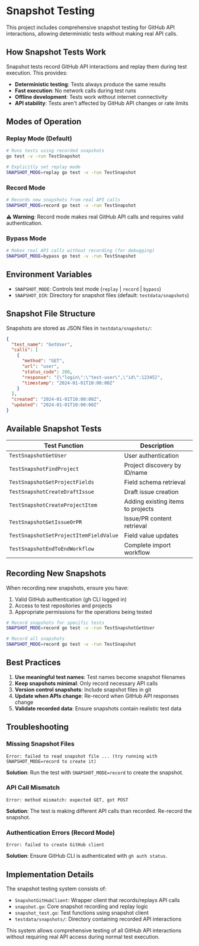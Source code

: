 # Snapshot Testing

This project includes comprehensive snapshot testing for GitHub API interactions, allowing deterministic tests without making real API calls.

## How Snapshot Tests Work

Snapshot tests record GitHub API interactions and replay them during test execution. This provides:

- **Deterministic testing**: Tests always produce the same results
- **Fast execution**: No network calls during test runs
- **Offline development**: Tests work without internet connectivity
- **API stability**: Tests aren't affected by GitHub API changes or rate limits

## Modes of Operation

### Replay Mode (Default)
```bash
# Runs tests using recorded snapshots
go test -v -run TestSnapshot

# Explicitly set replay mode
SNAPSHOT_MODE=replay go test -v -run TestSnapshot
```

### Record Mode
```bash
# Records new snapshots from real API calls
SNAPSHOT_MODE=record go test -v -run TestSnapshot
```

**⚠️ Warning**: Record mode makes real GitHub API calls and requires valid authentication.

### Bypass Mode
```bash
# Makes real API calls without recording (for debugging)
SNAPSHOT_MODE=bypass go test -v -run TestSnapshot
```

## Environment Variables

- `SNAPSHOT_MODE`: Controls test mode (`replay` | `record` | `bypass`)
- `SNAPSHOT_DIR`: Directory for snapshot files (default: `testdata/snapshots`)

## Snapshot File Structure

Snapshots are stored as JSON files in `testdata/snapshots/`:

```json
{
  "test_name": "GetUser",
  "calls": [
    {
      "method": "GET",
      "url": "user",
      "status_code": 200,
      "response": "{\"login\":\"test-user\",\"id\":12345}",
      "timestamp": "2024-01-01T10:00:00Z"
    }
  ],
  "created": "2024-01-01T10:00:00Z",
  "updated": "2024-01-01T10:00:00Z"
}
```

## Available Snapshot Tests

| Test Function | Description |
|---------------|-------------|
| `TestSnapshotGetUser` | User authentication |
| `TestSnapshotFindProject` | Project discovery by ID/name |
| `TestSnapshotGetProjectFields` | Field schema retrieval |
| `TestSnapshotCreateDraftIssue` | Draft issue creation |
| `TestSnapshotCreateProjectItem` | Adding existing items to projects |
| `TestSnapshotGetIssueOrPR` | Issue/PR content retrieval |
| `TestSnapshotSetProjectItemFieldValue` | Field value updates |
| `TestSnapshotEndToEndWorkflow` | Complete import workflow |

## Recording New Snapshots

When recording new snapshots, ensure you have:

1. Valid GitHub authentication (gh CLI logged in)
2. Access to test repositories and projects
3. Appropriate permissions for the operations being tested

```bash
# Record snapshots for specific tests
SNAPSHOT_MODE=record go test -v -run TestSnapshotGetUser

# Record all snapshots
SNAPSHOT_MODE=record go test -v -run TestSnapshot
```

## Best Practices

1. **Use meaningful test names**: Test names become snapshot filenames
2. **Keep snapshots minimal**: Only record necessary API calls
3. **Version control snapshots**: Include snapshot files in git
4. **Update when APIs change**: Re-record when GitHub API responses change
5. **Validate recorded data**: Ensure snapshots contain realistic test data

## Troubleshooting

### Missing Snapshot Files
```
Error: failed to read snapshot file ... (try running with SNAPSHOT_MODE=record to create it)
```
**Solution**: Run the test with `SNAPSHOT_MODE=record` to create the snapshot.

### API Call Mismatch
```
Error: method mismatch: expected GET, got POST
```
**Solution**: The test is making different API calls than recorded. Re-record the snapshot.

### Authentication Errors (Record Mode)
```
Error: failed to create GitHub client
```
**Solution**: Ensure GitHub CLI is authenticated with `gh auth status`.

## Implementation Details

The snapshot testing system consists of:

- `SnapshotGitHubClient`: Wrapper client that records/replays API calls
- `snapshot.go`: Core snapshot recording and replay logic
- `snapshot_test.go`: Test functions using snapshot client
- `testdata/snapshots/`: Directory containing recorded API interactions

This system allows comprehensive testing of all GitHub API interactions without requiring real API access during normal test execution.
